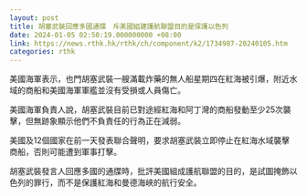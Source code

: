 ```yaml
---
layout: post
title: 胡塞武裝回應多國通牒　斥美國組建護航聯盟目的是保護以色列
date: 2024-01-05 02:50:19.000000000 +08:00
link: https://news.rthk.hk/rthk/ch/component/k2/1734987-20240105.htm
categories: rthk
---
```


美國海軍表示，也門胡塞武裝一艘滿載炸藥的無人船星期四在紅海被引爆，附近水域的商船和美國海軍軍艦並沒有受損或人員傷亡。

美國海軍負責人說，胡塞武裝目前已對途經紅海和阿丁灣的商船發動至少25次襲擊，但無跡象顯示他們不負責任的行為正在減弱。

美國及12個國家在前一天發表聯合聲明，要求胡塞武裝立即停止在紅海水域襲擊商船，否則可能遭到軍事打擊。

胡塞武裝發言人回應多國的通牒時，批評美國組成護航聯盟的目的，是試圖掩飾以色列的罪行，而不是保護紅海和曼德海峽的航行安全。
